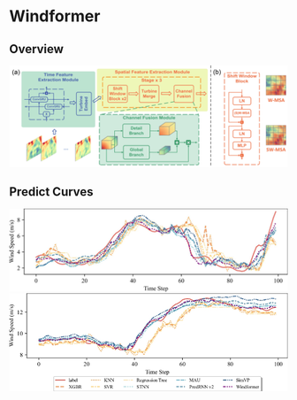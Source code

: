 # Windformer
## Overview
![image](https://github.com/szwszwszw123/Windformer/blob/main/image/architecture.jpg)

## Predict Curves
![image](https://github.com/szwszwszw123/Windformer/blob/main/image/line_1_6.jpg)
![image](https://github.com/szwszwszw123/Windformer/blob/main/image/line_2_6.jpg)
